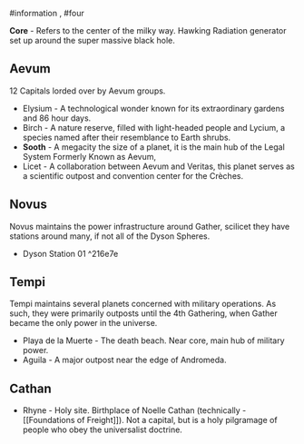 #information , #four 

**Core** - Refers to the center of the milky way. Hawking Radiation generator set up around the super massive black hole. 

## Aevum
12 Capitals lorded over by Aevum groups.
- Elysium - A technological wonder known for its extraordinary gardens and 86 hour days. 
- Birch -  A nature reserve, filled with light-headed people and Lycium, a species named after their resemblance to Earth shrubs.
- **Sooth** - A megacity the size of a planet, it is the main hub of the Legal System Formerly Known as Aevum, 
- Licet - A collaboration between Aevum and Veritas, this planet serves as a scientific outpost and convention center for the Crèches.

## Novus
Novus maintains the power infrastructure around Gather, scilicet they have stations around many, if not all of the Dyson Spheres.
- Dyson Station 01 ^216e7e

## Tempi
Tempi maintains several planets concerned with military operations. As such, they were primarily outposts until the 4th Gathering, when Gather became the only power in the universe.
- Playa de la Muerte - The death beach. Near core, main hub of military power.
- Aguila - A major outpost near the edge of Andromeda.

## Cathan
- Rhyne - Holy site. Birthplace of Noelle Cathan (technically - [[Foundations of Freight]]). Not a capital, but is a holy pilgramage of people who obey the universalist doctrine. 